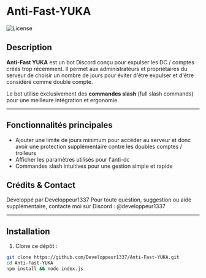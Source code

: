 # Anti-Fast-YUKA

![License](https://img.shields.io/badge/license-MIT-green)

## Description

**Anti-Fast YUKA** est un bot Discord conçu pour expulser les DC / comptes créés trop récemment.
Il permet aux administrateurs et propriétaires du serveur de choisir un nombre de jours pour éviter d'être expulser et d'être considéré comme double compte.

Le bot utilise exclusivement des **commandes slash** (full slash commands) pour une meilleure intégration et ergonomie.

---

## Fonctionnalités principales

- Ajouter une limite de jours minimum pour accéder au serveur et donc avoir une protection supplémentaire contre les doubles comptes / trolleurs
- Afficher les paramètres utilisés pour l'anti-dc
- Commandes slash intuitives pour une gestion simple et rapide

## Crédits & Contact
Développé par Developpeur1337
Pour toute question, suggestion ou aide supplémentaire, contacte moi sur Discord : @developpeur1337

---

## Installation

1. Clone ce dépôt :

```bash
git clone https://github.com/Developpeur1337/Anti-Fast-YUKA.git
cd Anti-Fast-YUKA
npm install && node index.js
